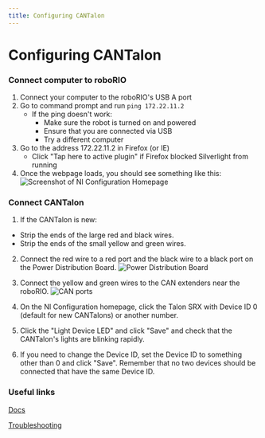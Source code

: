 ```yaml
---
title: Configuring CANTalon
---
```

# Configuring CANTalon
### Connect computer to roboRIO
1. Connect your computer to the roboRIO's USB A port
2. Go to command prompt and run `ping 172.22.11.2`
	- If the ping doesn't work:
		- Make sure the robot is turned on and powered
		- Ensure that you are connected via USB
		- Try a different computer
3. Go to the address 172.22.11.2 in Firefox (or IE)
	- Click "Tap here to active plugin" if Firefox blocked Silverlight from running
4. Once the webpage loads, you should see something like this:
![Screenshot of NI Configuration Homepage](https://cloud.githubusercontent.com/assets/14433542/17985907/04974504-6acd-11e6-8c5c-58e3f22313bd.png)

### Connect CANTalon
1. If the CANTalon is new:
  - Strip the ends of the large red and black wires.
  - Strip the ends of the small yellow and green wires.
2. Connect the red wire to a red port and the black wire to a black port on the Power Distribution Board.
![Power Distribution Board](https://cloud.githubusercontent.com/assets/14433542/21759146/e404bc50-d5f6-11e6-8974-924da38c6d6f.png)
3. Connect the yellow and green wires to the CAN extenders near the roboRIO.
![CAN ports](https://cloud.githubusercontent.com/assets/14433542/21833262/ca7b4e96-d765-11e6-8a84-d4049bdec52e.png)

4. On the NI Configuration homepage, click the Talon SRX with Device ID 0 (default for new CANTalons) or another number.
5. Click the "Light Device LED" and click "Save" and check that the CANTalon's lights are blinking rapidly.
6. If you need to change the Device ID, set the Device ID to something other than 0 and click "Save". Remember that no two devices should be connected that have the same Device ID.

### Useful links
[Docs](https://wpilib.screenstepslive.com/s/4485/m/13503/l/242608-roborio-networking)

[Troubleshooting](https://wpilib.screenstepslive.com/s/4485/m/24193/l/284355-roborio-network-troubleshooting)
